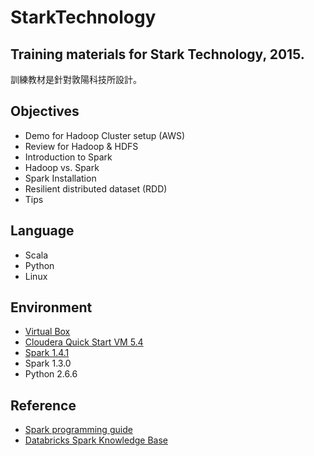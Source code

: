 # StarkTechnology
Training materials for Stark Technology, 2015.
-------
訓練教材是針對敦陽科技所設計。

## Objectives
- Demo for Hadoop Cluster setup (AWS)
- Review for Hadoop & HDFS
- Introduction to Spark
- Hadoop vs. Spark
- Spark Installation
- Resilient distributed dataset (RDD)
- Tips

## Language
- Scala
- Python
- Linux

## Environment
- [Virtual Box](https://www.virtualbox.org/wiki/Downloads)
- [Cloudera Quick Start VM 5.4](http://www.cloudera.com/content/www/en-us/downloads/quickstart_vms/5-5.html)
- [Spark 1.4.1](http://spark.apache.org/downloads.html)
- Spark 1.3.0
- Python 2.6.6

## Reference
- [Spark programming guide](http://spark.apache.org/docs/1.4.1/programming-guide.html)
- [Databricks Spark Knowledge Base](https://www.gitbook.com/book/databricks/databricks-spark-knowledge-base/details)
